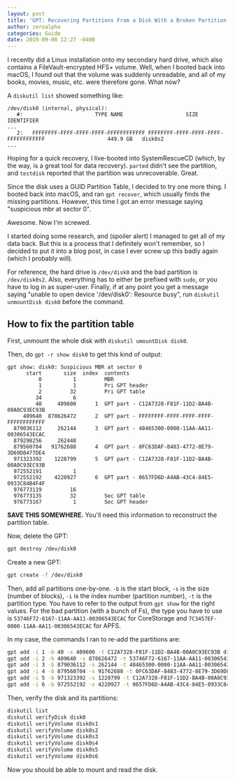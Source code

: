 ```yaml
---
layout: post
title: 'GPT: Recovering Partitions From a Disk With a Broken Partition Table'
author: zeroalpha
categories: Guide
date: 2019-09-08 12:27 -0400
---
```


I recently did a Linux installation onto my secondary hard drive, which also contains a FileVault-encrypted HFS+ volume.
Well, when I booted back into macOS, I found out that the volume was suddenly unreadable, and all of my books, movies, music, etc. were therefore gone.
What now?

A `diskutil list` showed something like:

```
/dev/disk0 (internal, physical):
   #:                       TYPE NAME                    SIZE       IDENTIFIER
...
   2:   FFFFFFFF-FFFF-FFFF-FFFF-FFFFFFFFFFFF FFFFFFFF-FFFF-FFFF-FFFF-FFFFFFFFFFFF                    449.9 GB   disk0s2
...
```

Hoping for a quick recovery, I live-booted into SystemRescueCD (which, by the way, is a great tool for data recovery).
`parted` didn't see the partition, and `testdisk` reported that the partition was unrecoverable.
Great.

Since the disk uses a GUID Partition Table, I decided to try one more thing.
I booted back into macOS, and ran `gpt recover`, which usually finds the missing partitions.
However, this time I got an error message saying "suspicious mbr at sector 0".

Awesome.
Now I'm screwed.

I started doing some research, and (spoiler alert) I managed to get all of my data back.
But this is a process that I definitely won't remember, so I decided to put it into a blog post, in case I ever screw up this badly again (which I probably will).

For reference, the hard drive is `/dev/disk0` and the bad partition is `/dev/disk0s2`.
Also, everything has to either be prefixed with `sudo`, or you have to log in as super-user.
Finally, if at any point you get a message saying "unable to open device '/dev/disk0': Resource busy", run `diskutil unmountDisk disk0` before the command.

## How to fix the partition table
First, unmount the whole disk with `diskutil umountDisk disk0`.

Then, do `gpt -r show disk0` to get this kind of output:

```
gpt show: disk0: Suspicious MBR at sector 0
      start       size  index  contents
          0          1         MBR
          1          1         Pri GPT header
          2         32         Pri GPT table
         34          6
         40     409600      1  GPT part - C12A7328-F81F-11D2-BA4B-00A0C93EC93B
     409640  878626472      2  GPT part - FFFFFFFF-FFFF-FFFF-FFFF-FFFFFFFFFFFF
  879036112     262144      3  GPT part - 48465300-0000-11AA-AA11-00306543ECAC
  879298256     262448
  879560704   91762688      4  GPT part - 0FC63DAF-8483-4772-8E79-3D69D8477DE4
  971323392    1228799      5  GPT part - C12A7328-F81F-11D2-BA4B-00A0C93EC93B
  972552191          1
  972552192    4220927      6  GPT part - 0657FD6D-A4AB-43C4-84E5-0933C84B4F4F
  976773119         16
  976773135         32         Sec GPT table
  976773167          1         Sec GPT header
```

**SAVE THIS SOMEWHERE.**
You'll need this information to reconstruct the partition table.

Now, delete the GPT:

```bash
gpt destroy /dev/disk0
```

Create a new GPT:

```bash
gpt create -f /dev/disk0
```

Then, add all partitions one-by-one.
`-b` is the start block, `-s` is the size (number of blocks), `-i` is the index number (partition number), `-t` is the partition type.
You have to refer to the output from `gpt show` for the right values.
For the bad partition (with a bunch of Fs), the type you have to use is `53746F72-6167-11AA-AA11-00306543ECAC` for CoreStorage and `7C3457EF-0000-11AA-AA11-00306543ECAC` for APFS.

In my case, the commands I ran to re-add the partitions are:

```bash
gpt add -i 1 -b 40 -s 409600 -t C12A7328-F81F-11D2-BA4B-00A0C93EC93B disk0
gpt add -i 2 -b 409640 -s 878626472 -t 53746F72-6167-11AA-AA11-00306543ECAC disk0
gpt add -i 3 -b 879036112 -s 262144 -t 48465300-0000-11AA-AA11-00306543ECAC disk0
gpt add -i 4 -b 879560704 -s 91762688 -t 0FC63DAF-8483-4772-8E79-3D69D8477DE4 disk0
gpt add -i 5 -b 971323392 -s 1228799 -t C12A7328-F81F-11D2-BA4B-00A0C93EC93B disk0
gpt add -i 6 -b 972552192 -s 4220927 -t 0657FD6D-A4AB-43C4-84E5-0933C84B4F4F disk0
```

Then, verify the disk and its partitions:

```bash
diskutil list
diskutil verifyDisk disk0
diskutil verifyVolume disk0s1
diskutil verifyVolume disk0s2
diskutil verifyVolume disk0s3
diskutil verifyVolume disk0s4
diskutil verifyVolume disk0s5
diskutil verifyVolume disk0s6
```

Now you should be able to mount and read the disk.

